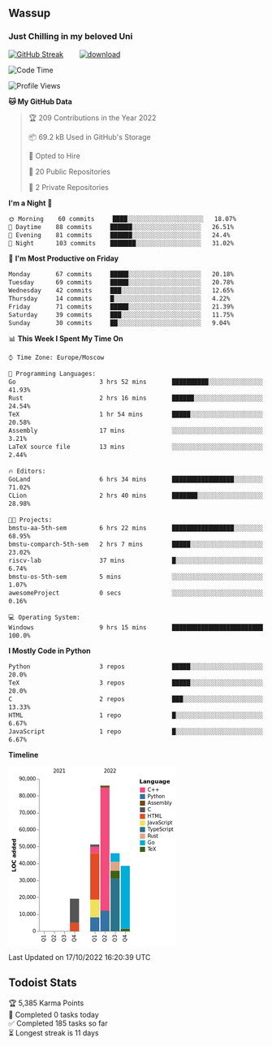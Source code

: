 ## Wassup 
### Just Chilling in my beloved Uni 

<!--
-->

[![GitHub Streak](http://github-readme-streak-stats.herokuapp.com?user=archeoss&theme=shades-of-purple&hide_border=true&date_format=j%20M%5B%20Y%5D)](https://git.io/streak-stats)&nbsp;&nbsp;&nbsp;&nbsp;&nbsp;&nbsp;&nbsp;&nbsp;[![download](https://user-images.githubusercontent.com/68448737/147796309-d8b65b1d-4dde-40d9-b03a-2b42aaa6cd43.jpeg)
](http://bmstu.ru/)

<!--START_SECTION:waka-->
![Code Time](http://img.shields.io/badge/Code%20Time-623%20hrs%206%20mins-blue)

![Profile Views](http://img.shields.io/badge/Profile%20Views-3-blue)

**🐱 My GitHub Data** 

> 🏆 209 Contributions in the Year 2022
 > 
> 📦 69.2 kB Used in GitHub's Storage 
 > 
> 💼 Opted to Hire
 > 
> 📜 20 Public Repositories 
 > 
> 🔑 2 Private Repositories  
 > 
**I'm a Night 🦉** 

```text
🌞 Morning    60 commits     ████░░░░░░░░░░░░░░░░░░░░░   18.07% 
🌆 Daytime    88 commits     ██████░░░░░░░░░░░░░░░░░░░   26.51% 
🌃 Evening    81 commits     ██████░░░░░░░░░░░░░░░░░░░   24.4% 
🌙 Night      103 commits    ███████░░░░░░░░░░░░░░░░░░   31.02%

```
📅 **I'm Most Productive on Friday** 

```text
Monday       67 commits     █████░░░░░░░░░░░░░░░░░░░░   20.18% 
Tuesday      69 commits     █████░░░░░░░░░░░░░░░░░░░░   20.78% 
Wednesday    42 commits     ███░░░░░░░░░░░░░░░░░░░░░░   12.65% 
Thursday     14 commits     █░░░░░░░░░░░░░░░░░░░░░░░░   4.22% 
Friday       71 commits     █████░░░░░░░░░░░░░░░░░░░░   21.39% 
Saturday     39 commits     ███░░░░░░░░░░░░░░░░░░░░░░   11.75% 
Sunday       30 commits     ██░░░░░░░░░░░░░░░░░░░░░░░   9.04%

```


📊 **This Week I Spent My Time On** 

```text
⌚︎ Time Zone: Europe/Moscow

💬 Programming Languages: 
Go                       3 hrs 52 mins       ██████████░░░░░░░░░░░░░░░   41.93% 
Rust                     2 hrs 16 mins       ██████░░░░░░░░░░░░░░░░░░░   24.54% 
TeX                      1 hr 54 mins        █████░░░░░░░░░░░░░░░░░░░░   20.58% 
Assembly                 17 mins             ░░░░░░░░░░░░░░░░░░░░░░░░░   3.21% 
LaTeX source file        13 mins             ░░░░░░░░░░░░░░░░░░░░░░░░░   2.44%

🔥 Editors: 
GoLand                   6 hrs 34 mins       █████████████████░░░░░░░░   71.02% 
CLion                    2 hrs 40 mins       ███████░░░░░░░░░░░░░░░░░░   28.98%

🐱‍💻 Projects: 
bmstu-aa-5th-sem         6 hrs 22 mins       █████████████████░░░░░░░░   68.95% 
bmstu-comparch-5th-sem   2 hrs 7 mins        █████░░░░░░░░░░░░░░░░░░░░   23.02% 
riscv-lab                37 mins             █░░░░░░░░░░░░░░░░░░░░░░░░   6.74% 
bmstu-os-5th-sem         5 mins              ░░░░░░░░░░░░░░░░░░░░░░░░░   1.07% 
awesomeProject           0 secs              ░░░░░░░░░░░░░░░░░░░░░░░░░   0.16%

💻 Operating System: 
Windows                  9 hrs 15 mins       █████████████████████████   100.0%

```

**I Mostly Code in Python** 

```text
Python                   3 repos             █████░░░░░░░░░░░░░░░░░░░░   20.0% 
TeX                      3 repos             █████░░░░░░░░░░░░░░░░░░░░   20.0% 
C                        2 repos             ███░░░░░░░░░░░░░░░░░░░░░░   13.33% 
HTML                     1 repo              █░░░░░░░░░░░░░░░░░░░░░░░░   6.67% 
JavaScript               1 repo              █░░░░░░░░░░░░░░░░░░░░░░░░   6.67%

```


**Timeline**

![Chart not found](https://raw.githubusercontent.com/archeoss/archeoss/master/charts/bar_graph.png) 


 Last Updated on 17/10/2022 16:20:39 UTC
<!--END_SECTION:waka-->

## Todoist Stats

<!-- TODO-IST:START -->
🏆  5,385 Karma Points           
🌸  Completed 0 tasks today           
✅  Completed 185 tasks so far           
⏳  Longest streak is 11 days
<!-- TODO-IST:END -->
